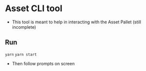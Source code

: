 # Asset CLI tool 

* This tool is meant to help in interacting with the Asset Pallet (still incomplete)


## Run

``` yarn ```
``` yarn start ```
* Then follow prompts on screen